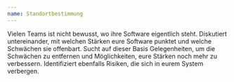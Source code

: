 ```yaml
---
name: Standortbestimmung
---
```

Vielen Teams ist nicht bewusst, wo ihre Software eigentlich steht. Diskutiert untereinander, mit welchen Stärken eure Software punktet und welche Schwächen sie offenbart. Sucht auf dieser Basis Gelegenheiten, um die Schwächen zu entfernen und Möglichkeiten, eure Stärken noch mehr zu verbessern. Identifiziert ebenfalls Risiken, die sich in eurem System verbergen. 